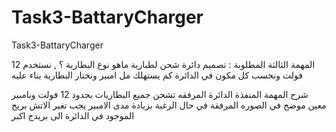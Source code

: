 # Task3-BattaryCharger
Task3-BattaryCharger



المهمة الثالثة المطلوبة : تصميم دائرة شحن لطبارية 
ماهو نوع البطارية ؟ , نستخدم 12 فولت ونحسب كل مكون في الدائرة كم يستهلك مل امبير ونختار البطارية بناء عليه 

شرح المهمة المنفذة 
الدائرة المرفقه تشحن جميع البطاريات بحدود 12 فولت وبامبير معين موضح في الصوره المرفقة 
في حال الرغبة بزيادة مدى الامبير يجب تغير الاتش بريج الموجود في الدائرة الى بريدج اكبر 


